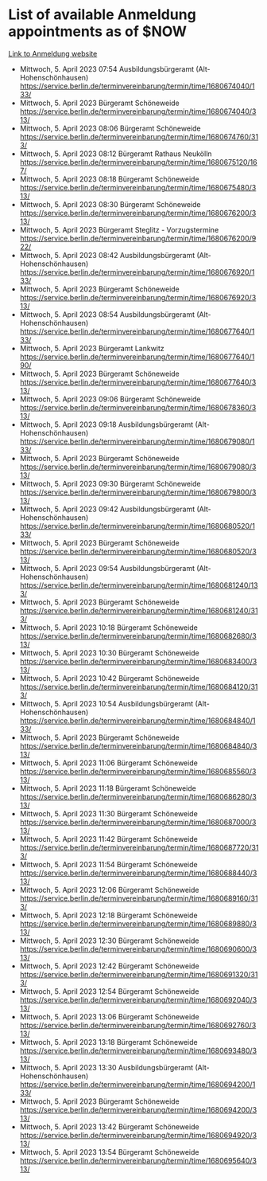 # List of available Anmeldung appointments as of $NOW
[Link to Anmeldung website](https://service.berlin.de/terminvereinbarung/termin/tag.php?termin=1&anliegen[]=120686&dienstleisterlist=122210,122217,327316,122219,327312,122227,327314,122231,327346,122243,327348,122254,122252,329742,122260,329745,122262,329748,122271,327278,122273,327274,122277,327276,330436,122280,327294,122282,327290,122284,327292,122291,327270,122285,327266,122286,327264,122296,327268,150230,329760,122297,327286,122294,327284,122312,329763,122314,329775,122304,327330,122311,327334,122309,327332,317869,122281,327352,122279,329772,122283,122276,327324,122274,327326,122267,329766,122246,327318,122251,327320,122257,327322,122208,327298,122226,327300&herkunft=http%3A%2F%2Fservice.berlin.de%2Fdienstleistung%2F120686%2F)
- Mittwoch, 5. April 2023 07:54 Ausbildungsbürgeramt (Alt- Hohenschönhausen) https://service.berlin.de/terminvereinbarung/termin/time/1680674040/133/
- Mittwoch, 5. April 2023  Bürgeramt Schöneweide https://service.berlin.de/terminvereinbarung/termin/time/1680674040/313/
- Mittwoch, 5. April 2023 08:06 Bürgeramt Schöneweide https://service.berlin.de/terminvereinbarung/termin/time/1680674760/313/
- Mittwoch, 5. April 2023 08:12 Bürgeramt Rathaus Neukölln https://service.berlin.de/terminvereinbarung/termin/time/1680675120/167/
- Mittwoch, 5. April 2023 08:18 Bürgeramt Schöneweide https://service.berlin.de/terminvereinbarung/termin/time/1680675480/313/
- Mittwoch, 5. April 2023 08:30 Bürgeramt Schöneweide https://service.berlin.de/terminvereinbarung/termin/time/1680676200/313/
- Mittwoch, 5. April 2023  Bürgeramt Steglitz - Vorzugstermine https://service.berlin.de/terminvereinbarung/termin/time/1680676200/922/
- Mittwoch, 5. April 2023 08:42 Ausbildungsbürgeramt (Alt- Hohenschönhausen) https://service.berlin.de/terminvereinbarung/termin/time/1680676920/133/
- Mittwoch, 5. April 2023  Bürgeramt Schöneweide https://service.berlin.de/terminvereinbarung/termin/time/1680676920/313/
- Mittwoch, 5. April 2023 08:54 Ausbildungsbürgeramt (Alt- Hohenschönhausen) https://service.berlin.de/terminvereinbarung/termin/time/1680677640/133/
- Mittwoch, 5. April 2023  Bürgeramt Lankwitz https://service.berlin.de/terminvereinbarung/termin/time/1680677640/190/
- Mittwoch, 5. April 2023  Bürgeramt Schöneweide https://service.berlin.de/terminvereinbarung/termin/time/1680677640/313/
- Mittwoch, 5. April 2023 09:06 Bürgeramt Schöneweide https://service.berlin.de/terminvereinbarung/termin/time/1680678360/313/
- Mittwoch, 5. April 2023 09:18 Ausbildungsbürgeramt (Alt- Hohenschönhausen) https://service.berlin.de/terminvereinbarung/termin/time/1680679080/133/
- Mittwoch, 5. April 2023  Bürgeramt Schöneweide https://service.berlin.de/terminvereinbarung/termin/time/1680679080/313/
- Mittwoch, 5. April 2023 09:30 Bürgeramt Schöneweide https://service.berlin.de/terminvereinbarung/termin/time/1680679800/313/
- Mittwoch, 5. April 2023 09:42 Ausbildungsbürgeramt (Alt- Hohenschönhausen) https://service.berlin.de/terminvereinbarung/termin/time/1680680520/133/
- Mittwoch, 5. April 2023  Bürgeramt Schöneweide https://service.berlin.de/terminvereinbarung/termin/time/1680680520/313/
- Mittwoch, 5. April 2023 09:54 Ausbildungsbürgeramt (Alt- Hohenschönhausen) https://service.berlin.de/terminvereinbarung/termin/time/1680681240/133/
- Mittwoch, 5. April 2023  Bürgeramt Schöneweide https://service.berlin.de/terminvereinbarung/termin/time/1680681240/313/
- Mittwoch, 5. April 2023 10:18 Bürgeramt Schöneweide https://service.berlin.de/terminvereinbarung/termin/time/1680682680/313/
- Mittwoch, 5. April 2023 10:30 Bürgeramt Schöneweide https://service.berlin.de/terminvereinbarung/termin/time/1680683400/313/
- Mittwoch, 5. April 2023 10:42 Bürgeramt Schöneweide https://service.berlin.de/terminvereinbarung/termin/time/1680684120/313/
- Mittwoch, 5. April 2023 10:54 Ausbildungsbürgeramt (Alt- Hohenschönhausen) https://service.berlin.de/terminvereinbarung/termin/time/1680684840/133/
- Mittwoch, 5. April 2023  Bürgeramt Schöneweide https://service.berlin.de/terminvereinbarung/termin/time/1680684840/313/
- Mittwoch, 5. April 2023 11:06 Bürgeramt Schöneweide https://service.berlin.de/terminvereinbarung/termin/time/1680685560/313/
- Mittwoch, 5. April 2023 11:18 Bürgeramt Schöneweide https://service.berlin.de/terminvereinbarung/termin/time/1680686280/313/
- Mittwoch, 5. April 2023 11:30 Bürgeramt Schöneweide https://service.berlin.de/terminvereinbarung/termin/time/1680687000/313/
- Mittwoch, 5. April 2023 11:42 Bürgeramt Schöneweide https://service.berlin.de/terminvereinbarung/termin/time/1680687720/313/
- Mittwoch, 5. April 2023 11:54 Bürgeramt Schöneweide https://service.berlin.de/terminvereinbarung/termin/time/1680688440/313/
- Mittwoch, 5. April 2023 12:06 Bürgeramt Schöneweide https://service.berlin.de/terminvereinbarung/termin/time/1680689160/313/
- Mittwoch, 5. April 2023 12:18 Bürgeramt Schöneweide https://service.berlin.de/terminvereinbarung/termin/time/1680689880/313/
- Mittwoch, 5. April 2023 12:30 Bürgeramt Schöneweide https://service.berlin.de/terminvereinbarung/termin/time/1680690600/313/
- Mittwoch, 5. April 2023 12:42 Bürgeramt Schöneweide https://service.berlin.de/terminvereinbarung/termin/time/1680691320/313/
- Mittwoch, 5. April 2023 12:54 Bürgeramt Schöneweide https://service.berlin.de/terminvereinbarung/termin/time/1680692040/313/
- Mittwoch, 5. April 2023 13:06 Bürgeramt Schöneweide https://service.berlin.de/terminvereinbarung/termin/time/1680692760/313/
- Mittwoch, 5. April 2023 13:18 Bürgeramt Schöneweide https://service.berlin.de/terminvereinbarung/termin/time/1680693480/313/
- Mittwoch, 5. April 2023 13:30 Ausbildungsbürgeramt (Alt- Hohenschönhausen) https://service.berlin.de/terminvereinbarung/termin/time/1680694200/133/
- Mittwoch, 5. April 2023  Bürgeramt Schöneweide https://service.berlin.de/terminvereinbarung/termin/time/1680694200/313/
- Mittwoch, 5. April 2023 13:42 Bürgeramt Schöneweide https://service.berlin.de/terminvereinbarung/termin/time/1680694920/313/
- Mittwoch, 5. April 2023 13:54 Bürgeramt Schöneweide https://service.berlin.de/terminvereinbarung/termin/time/1680695640/313/
